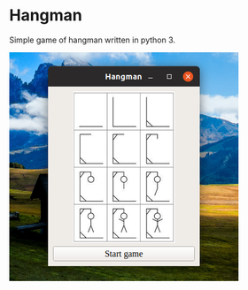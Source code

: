 # Hangman
Simple game of hangman written in python 3.


![alt text](https://raw.githubusercontent.com/dimitrijekaranfilovic/Hangman/master/images/hangman.png)
